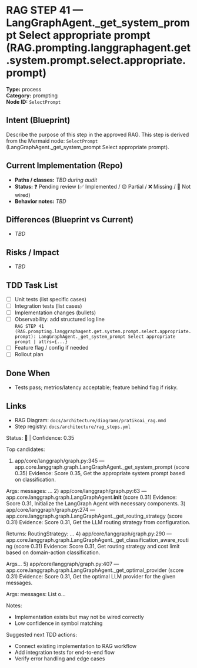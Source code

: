 # RAG STEP 41 — LangGraphAgent._get_system_prompt Select appropriate prompt (RAG.prompting.langgraphagent.get.system.prompt.select.appropriate.prompt)

**Type:** process  
**Category:** prompting  
**Node ID:** `SelectPrompt`

## Intent (Blueprint)
Describe the purpose of this step in the approved RAG. This step is derived from the Mermaid node: `SelectPrompt` (LangGraphAgent._get_system_prompt Select appropriate prompt).

## Current Implementation (Repo)
- **Paths / classes:** _TBD during audit_
- **Status:** ❓ Pending review (✅ Implemented / 🟡 Partial / ❌ Missing / 🔌 Not wired)
- **Behavior notes:** _TBD_

## Differences (Blueprint vs Current)
- _TBD_

## Risks / Impact
- _TBD_

## TDD Task List
- [ ] Unit tests (list specific cases)
- [ ] Integration tests (list cases)
- [ ] Implementation changes (bullets)
- [ ] Observability: add structured log line  
  `RAG STEP 41 (RAG.prompting.langgraphagent.get.system.prompt.select.appropriate.prompt): LangGraphAgent._get_system_prompt Select appropriate prompt | attrs={...}`
- [ ] Feature flag / config if needed
- [ ] Rollout plan

## Done When
- Tests pass; metrics/latency acceptable; feature behind flag if risky.

## Links
- RAG Diagram: `docs/architecture/diagrams/pratikoai_rag.mmd`
- Step registry: `docs/architecture/rag_steps.yml`


<!-- AUTO-AUDIT:BEGIN -->
Status: 🔌  |  Confidence: 0.35

Top candidates:
1) app/core/langgraph/graph.py:345 — app.core.langgraph.graph.LangGraphAgent._get_system_prompt (score 0.35)
   Evidence: Score 0.35, Get the appropriate system prompt based on classification.

Args:
    messages: ...
2) app/core/langgraph/graph.py:63 — app.core.langgraph.graph.LangGraphAgent.__init__ (score 0.31)
   Evidence: Score 0.31, Initialize the LangGraph Agent with necessary components.
3) app/core/langgraph/graph.py:274 — app.core.langgraph.graph.LangGraphAgent._get_routing_strategy (score 0.31)
   Evidence: Score 0.31, Get the LLM routing strategy from configuration.

Returns:
    RoutingStrategy: ...
4) app/core/langgraph/graph.py:290 — app.core.langgraph.graph.LangGraphAgent._get_classification_aware_routing (score 0.31)
   Evidence: Score 0.31, Get routing strategy and cost limit based on domain-action classification.

Args...
5) app/core/langgraph/graph.py:407 — app.core.langgraph.graph.LangGraphAgent._get_optimal_provider (score 0.31)
   Evidence: Score 0.31, Get the optimal LLM provider for the given messages.

Args:
    messages: List o...

Notes:
- Implementation exists but may not be wired correctly
- Low confidence in symbol matching

Suggested next TDD actions:
- Connect existing implementation to RAG workflow
- Add integration tests for end-to-end flow
- Verify error handling and edge cases
<!-- AUTO-AUDIT:END -->
